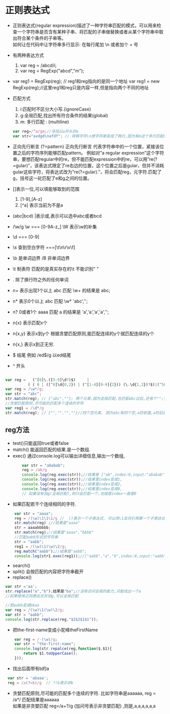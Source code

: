 # 正则表达式
* 正则表达式(regular expression)描述了一种字符串匹配的模式，可以用来检查一个字符串是否含有某种子串、将匹配的子串做替换或者从某个字符串中取出符合某个条件的子串等。  
如何让在代码中让字符串多行显示: 在每行尾加 \n 或者加个 + 号

* 有两种表达方式
    1. var reg = /abcd/i;
    2. var reg = RegExp("abcd","m");
*   
    var reg1 = RegExp(reg); // reg1和reg指向的是同一个地址
    var reg1 = new RegExp(reg);//这里reg1和reg只是内容一样,但是指向两个不同的地址
* 匹配方式
    1. i:匹配时不区分大小写.(ignoreCase)
    2. g:全局匹配,找出所有符合条件的结果(global)
    3. m: 多行匹配 : (multiline)
    ```js
    var reg=/^a/gm;//寻找以a开头的a
    var str="avdgd\nafdf"; // 转移字符\n使字符串变成了两行,因为有m这个多行匹配的属性,所以两个a都会被匹配出来
    ```
* 正向先行断言
(?=pattern) 正向先行断言
代表字符串中的一个位置，紧接该位置之后的字符序列能够匹配pattern。
例如对”a regular expression”这个字符串，要想匹配regular中的re，但不能匹配expression中的re，可以用”re(?=gular)”，该表达式限定了re右边的位置，这个位置之后是gular，但并不消耗gular这些字符，将表达式改为”re(?=gular).”，将会匹配reg，元字符.匹配了g，括号这一砣匹配了e和g之间的位置。






* []表示一位,可以填能够取到的范围
    1. [1-9],[A-z]
    2. [^a] 表示当前为不是a 
* (abc|bcd)   |表示或,表示可以选中abc或者bcd
* /\w/g    \w === [0-9A-z_]   \W 表示\w的补集
* \d  === [0-9] 
* \s  查到空白字符  ===[\t\n\r\v\f]
* \b 是单词边界  /B 非单词边界
* \t 制表符 匹配的是真实存在的\t    不能识别" "
* \. 除了换行符之外的任何单词
* n+ 表示出现1个以上  abc 匹配 \w+ 的结果是 abc;
* n* 表示0个以上   abc 匹配 \w*  'abc','';
* n? 0或者1个   aaaa 匹配 a 的结果是 'a','a','a','a','';
* n{x} 表示匹配x个
* n{x,y} 表示x到y个 根据贪婪匹配原则,能匹配连续的y个就匹配连续的y个
* n{x,} 表示x到正无穷.
* $  结尾 例如 /ed$/g  以ed结尾
* ^  开头   

```js

var reg =   (^[0]\.([5-9]\d?)$)     |   
          ( ( 0 | ([^0]\d{0,2}) | (^[1-4][0-9]{2})) (\.\d{1,2})?$)|(^500$)
var reg = /\w*/g;
var str = "abc";
str.match(reg); // {"abc",""}; 两个元素,因为全局匹配,在匹配abc过后,还有个"";空字符串
//贪婪匹配原则,尽可能的匹配多个连续的字符
var reg1 = /\d*/g
str.match(reg); // {"","","",""}//四个空元素, 因为abc有四个空,a的前面,a的后面,b的后面,c的后面.

```
## reg方法
* test()只能返回true或者false
* match() 能返回匹配的结果.是一个数组.
* exec()  通过console.log可以输出详细信息,输出一个数组,
    ```js
        var str = "ababab";
        reg = /ab/g
        console.log(reg.exec(str));//结果是 ["ab",index:0,input:"ababab"];
        console.log(reg.exec(str));//结果里index变成1,
        console.log(reg.exec(str));//结果里index变成2,
        console.log(reg.exec(str));//结果里index变成0,
        // 如果没有加g(全局匹配),则只会匹配一个,也就是index一直是0
    ````
* 如果匹配若干个连续相同的字符.
```js
    var str = "aaaa";
    reg = /(\w)\1\1\1/g //  ()表示一个子表达式, 可以用\1反向引用第一个子表达式, \2 表示引用第二个子表达式 依次类推
    str.match(reg) ;//结果是"aaaa"
    str = aaaabbbbb; 
    str.match(reg);//结果是"aaaa","bbbb"
    //匹配aabb形式的字符串
    str = "aabb";
    reg1 = /(\w)\1(\w)\2/g;
    reg.match("aabb");//结果是"aabb";
    console.log(str1.exec(reg1));//["aabb","a","b",index:0,input:"aabb"]
```
* search()  
* split() 会按匹配的内容把字符串截开
* replace()  
```js
var str ='aa';
str.replace("a","b");结果是"ba";//没有访问全局的能力,只能找出一个a
//如果使用正则表达式并加g,可以全局匹配

//把aabb变成bbaa
var reg = /(\w)\1(\w)\2/g;
var str = "aabb";
console.log(str.replace(reg,"$2$2$1$1"));
```
* 把the-first-name变成小驼峰theFirstName
```js
    var reg = /-(\w)/g;
    var str = "the-first-name";
    console.log(str.repalce(reg,function($,$1){
        return $1.toUpperCase();
    }));
```
* 找出后面带有b的a  
```js
 var str = 'abaaa';
 reg = /a(?=b)/g  // ?!b表示非b
```
* 贪婪匹配原则,尽可能的匹配多个连续的字符.
比如字符串是aaaaaa, reg = /a*/  匹配结果是aaaaaa  
如果是非贪婪匹配 reg=/a+?/g  (加问号表示非贪婪匹配)
,则是,a,a,a,a,a,a

